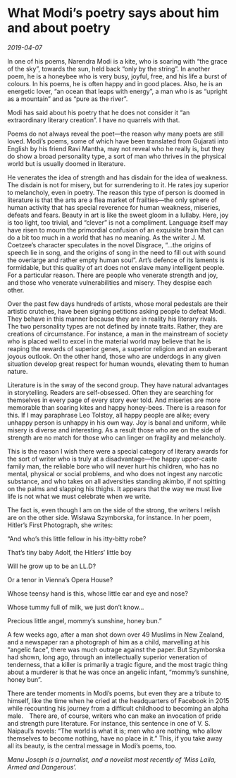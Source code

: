 # What Modi’s poetry says about him and about poetry

*2019-04-07*

In one of his poems, Narendra Modi is a kite, who is soaring with “the
grace of the sky”, towards the sun, held back “only by the string”. In
another poem, he is a honeybee who is very busy, joyful, free, and his
life a burst of colours. In his poems, he is often happy and in good
places. Also, he is an energetic lover, “an ocean that leaps with
energy”, a man who is as “upright as a mountain” and as “pure as the
river”.

Modi has said about his poetry that he does not consider it “an
extraordinary literary creation”. I have no quarrels with that.

Poems do not always reveal the poet—the reason why many poets are still
loved. Modi’s poems, some of which have been translated from Gujarati
into English by his friend Ravi Mantha, may not reveal who he really is,
but they do show a broad personality type, a sort of man who thrives in
the physical world but is usually doomed in literature.

He venerates the idea of strength and has disdain for the idea of
weakness. The disdain is not for misery, but for surrendering to it. He
rates joy superior to melancholy, even in poetry. The reason this type
of person is doomed in literature is that the arts are a flea market of
frailties—the only sphere of human activity that has special reverence
for human weakness, miseries, defeats and fears. Beauty in art is like
the sweet gloom in a lullaby. Here, joy is too light, too trivial, and
“clever” is not a compliment. Language itself may have risen to mourn
the primordial confusion of an exquisite brain that can do a bit too
much in a world that has no meaning. As the writer J. M. Coetzee’s
character speculates in the novel Disgrace, “…the origins of speech lie
in song, and the origins of song in the need to fill out with sound the
overlarge and rather empty human soul”. Art’s defence of its laments is
formidable, but this quality of art does not enslave many intelligent
people. For a particular reason. There are people who venerate strength
and joy, and those who venerate vulnerabilities and misery. They despise
each other.

Over the past few days hundreds of artists, whose moral pedestals are
their artistic crutches, have been signing petitions asking people to
defeat Modi. They behave in this manner because they are in reality his
literary rivals. The two personality types are not defined by innate
traits. Rather, they are creations of circumstance. For instance, a man
in the mainstream of society who is placed well to excel in the material
world may believe that he is reaping the rewards of superior genes, a
superior religion and an exuberant joyous outlook. On the other hand,
those who are underdogs in any given situation develop great respect for
human wounds, elevating them to human nature.

Literature is in the sway of the second group. They have natural
advantages in storytelling. Readers are self-obsessed. Often they are
searching for themselves in every page of every story ever told. And
miseries are more memorable than soaring kites and happy honey-bees.
There is a reason for this. If I may paraphrase Leo Tolstoy, all happy
people are alike; every unhappy person is unhappy in his own way. Joy is
banal and uniform, while misery is diverse and interesting. As a result
those who are on the side of strength are no match for those who can
linger on fragility and melancholy.

This is the reason I wish there were a special category of literary
awards for the sort of writer who is truly at a disadvantage—the happy
upper-caste family man, the reliable bore who will never hurt his
children, who has no mental, physical or social problems, and who does
not ingest any narcotic substance, and who takes on all adversities
standing akimbo, if not spitting on the palms and slapping his thighs.
It appears that the way we must live life is not what we must celebrate
when we write.

The fact is, even though I am on the side of the strong, the writers I
relish are on the other side. Wisława Szymborska, for instance. In her
poem, Hitler’s First Photograph, she writes:

“And who’s this little fellow in his itty-bitty robe?

That’s tiny baby Adolf, the Hitlers’ little boy

Will he grow up to be an LL.D?

Or a tenor in Vienna’s Opera House?

Whose teensy hand is this, whose little ear and eye and nose?

Whose tummy full of milk, we just don’t know…

Precious little angel, mommy’s sunshine, honey bun.”

A few weeks ago, after a man shot down over 49 Muslims in New Zealand,
and a newspaper ran a photograph of him as a child, marvelling at his
“angelic face”, there was much outrage against the paper. But Szymborska
had shown, long ago, through an intellectually superior veneration of
tenderness, that a killer is primarily a tragic figure, and the most
tragic thing about a murderer is that he was once an angelic infant,
“mommy’s sunshine, honey bun”.

There are tender moments in Modi’s poems, but even they are a tribute to
himself, like the time when he cried at the headquarters of Facebook in
2015 while recounting his journey from a difficult childhood to becoming
an alpha male. There are, of course, writers who can make an invocation
of pride and strength pure literature. For instance, this sentence in
one of V. S. Naipaul’s novels: “The world is what it is; men who are
nothing, who allow themselves to become nothing, have no place in it.”
This, if you take away all its beauty, is the central message in Modi’s
poems, too.

*Manu Joseph is a journalist, and a novelist most recently of ‘Miss
Laila, Armed and Dangerous’.*
